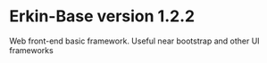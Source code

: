 # Erkin-Base version 1.2.2
Web front-end basic framework. Useful near bootstrap and other UI frameworks

